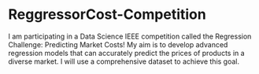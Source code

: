 # ReggressorCost-Competition
I am participating in a Data Science IEEE competition called the Regression Challenge: Predicting Market Costs! My aim is to develop advanced regression models that can accurately predict the prices of products in a diverse market. I will use a comprehensive dataset to achieve this goal.
